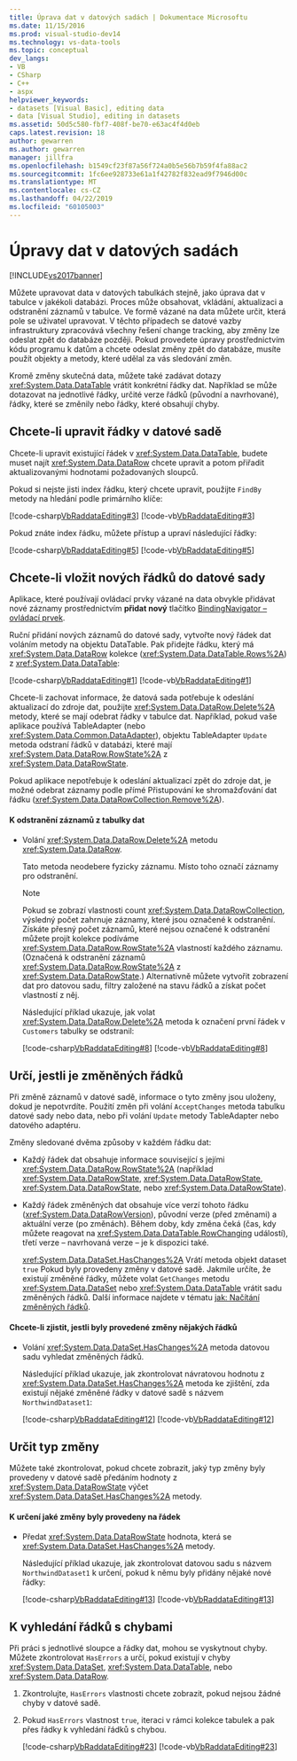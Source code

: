 ```yaml
---
title: Úprava dat v datových sadách | Dokumentace Microsoftu
ms.date: 11/15/2016
ms.prod: visual-studio-dev14
ms.technology: vs-data-tools
ms.topic: conceptual
dev_langs:
- VB
- CSharp
- C++
- aspx
helpviewer_keywords:
- datasets [Visual Basic], editing data
- data [Visual Studio], editing in datasets
ms.assetid: 50d5c580-fbf7-408f-be70-e63ac4f4d0eb
caps.latest.revision: 18
author: gewarren
ms.author: gewarren
manager: jillfra
ms.openlocfilehash: b1549cf23f87a56f724a0b5e56b7b59f4fa88ac2
ms.sourcegitcommit: 1fc6ee928733e61a1f42782f832ead9f7946d00c
ms.translationtype: MT
ms.contentlocale: cs-CZ
ms.lasthandoff: 04/22/2019
ms.locfileid: "60105003"
---
```

# <a name="edit-data-in-datasets"></a>Úpravy dat v datových sadách
[!INCLUDE[vs2017banner](../includes/vs2017banner.md)]

Můžete upravovat data v datových tabulkách stejně, jako úprava dat v tabulce v jakékoli databázi. Proces může obsahovat, vkládání, aktualizaci a odstranění záznamů v tabulce. Ve formě vázané na data můžete určit, která pole se uživatel upravovat. V těchto případech se datové vazby infrastruktury zpracovává všechny řešení change tracking, aby změny lze odeslat zpět do databáze později. Pokud provedete úpravy prostřednictvím kódu programu k datům a chcete odeslat změny zpět do databáze, musíte použít objekty a metody, které udělal za vás sledování změn.  
  
 Kromě změny skutečná data, můžete také zadávat dotazy <xref:System.Data.DataTable> vrátit konkrétní řádky dat. Například se může dotazovat na jednotlivé řádky, určité verze řádků (původní a navrhované), řádky, které se změnily nebo řádky, které obsahují chyby.  
  
## <a name="to-edit-rows-in-a-dataset"></a>Chcete-li upravit řádky v datové sadě  
 Chcete-li upravit existující řádek v <xref:System.Data.DataTable>, budete muset najít <xref:System.Data.DataRow> chcete upravit a potom přiřadit aktualizovanými hodnotami požadovaných sloupců.  
  
 Pokud si nejste jisti index řádku, který chcete upravit, použijte `FindBy` metody na hledání podle primárního klíče:  
  
 [!code-csharp[VbRaddataEditing#3](../snippets/csharp/VS_Snippets_VBCSharp/VbRaddataEditing/CS/Form1.cs#3)]
 [!code-vb[VbRaddataEditing#3](../snippets/visualbasic/VS_Snippets_VBCSharp/VbRaddataEditing/VB/Form1.vb#3)]  
  
 Pokud znáte index řádku, můžete přístup a upraví následující řádky:  
  
 [!code-csharp[VbRaddataEditing#5](../snippets/csharp/VS_Snippets_VBCSharp/VbRaddataEditing/CS/Form1.cs#5)]
 [!code-vb[VbRaddataEditing#5](../snippets/visualbasic/VS_Snippets_VBCSharp/VbRaddataEditing/VB/Form1.vb#5)]  
  
## <a name="to-insert-new-rows-into-a-dataset"></a>Chcete-li vložit nových řádků do datové sady  
 Aplikace, které používají ovládací prvky vázané na data obvykle přidávat nové záznamy prostřednictvím **přidat nový** tlačítko [BindingNavigator – ovládací prvek](http://msdn.microsoft.com/library/18c1e2a5-9834-40d3-9b2e-2b545e4e769e).  
  
 Ruční přidání nových záznamů do datové sady, vytvořte nový řádek dat voláním metody na objektu DataTable. Pak přidejte řádku, který má <xref:System.Data.DataRow> kolekce (<xref:System.Data.DataTable.Rows%2A>) z <xref:System.Data.DataTable>:  
  
 [!code-csharp[VbRaddataEditing#1](../snippets/csharp/VS_Snippets_VBCSharp/VbRaddataEditing/CS/Form1.cs#1)]
 [!code-vb[VbRaddataEditing#1](../snippets/visualbasic/VS_Snippets_VBCSharp/VbRaddataEditing/VB/Form1.vb#1)]  
  
 Chcete-li zachovat informace, že datová sada potřebuje k odeslání aktualizací do zdroje dat, použijte <xref:System.Data.DataRow.Delete%2A> metody, které se mají odebrat řádky v tabulce dat. Například, pokud vaše aplikace používá TableAdapter (nebo <xref:System.Data.Common.DataAdapter>), objektu TableAdapter `Update` metoda odstraní řádků v databázi, které mají <xref:System.Data.DataRow.RowState%2A> z <xref:System.Data.DataRowState>.  
  
 Pokud aplikace nepotřebuje k odeslání aktualizací zpět do zdroje dat, je možné odebrat záznamy podle přímé Přistupování ke shromažďování dat řádku (<xref:System.Data.DataRowCollection.Remove%2A>).  
  
#### <a name="to-delete-records-from-a-data-table"></a>K odstranění záznamů z tabulky dat  
  
- Volání <xref:System.Data.DataRow.Delete%2A> metodu <xref:System.Data.DataRow>.  
  
     Tato metoda neodebere fyzicky záznamu. Místo toho označí záznamy pro odstranění.  
  
    > [!NOTE]
    >  Pokud se zobrazí vlastnosti count <xref:System.Data.DataRowCollection>, výsledný počet zahrnuje záznamy, které jsou označené k odstranění. Získáte přesný počet záznamů, které nejsou označené k odstranění můžete projít kolekce podíváme <xref:System.Data.DataRow.RowState%2A> vlastností každého záznamu. (Označená k odstranění záznamů <xref:System.Data.DataRow.RowState%2A> z <xref:System.Data.DataRowState>.) Alternativně můžete vytvořit zobrazení dat pro datovou sadu, filtry založené na stavu řádků a získat počet vlastností z něj.  
  
     Následující příklad ukazuje, jak volat <xref:System.Data.DataRow.Delete%2A> metoda k označení první řádek v `Customers` tabulky se odstranil:  
  
     [!code-csharp[VbRaddataEditing#8](../snippets/csharp/VS_Snippets_VBCSharp/VbRaddataEditing/CS/Form1.cs#8)]
     [!code-vb[VbRaddataEditing#8](../snippets/visualbasic/VS_Snippets_VBCSharp/VbRaddataEditing/VB/Form1.vb#8)]  
  
## <a name="determine-if-there-are-changed-rows"></a>Určí, jestli je změněných řádků  
 Při změně záznamů v datové sadě, informace o tyto změny jsou uloženy, dokud je nepotvrdíte. Použití změn při volání `AcceptChanges` metoda tabulku datové sady nebo data, nebo při volání `Update` metody TableAdapter nebo datového adaptéru.  
  
 Změny sledované dvěma způsoby v každém řádku dat:  
  
- Každý řádek dat obsahuje informace související s jejími <xref:System.Data.DataRow.RowState%2A> (například <xref:System.Data.DataRowState>, <xref:System.Data.DataRowState>, <xref:System.Data.DataRowState>, nebo <xref:System.Data.DataRowState>).  
  
- Každý řádek změněných dat obsahuje více verzí tohoto řádku (<xref:System.Data.DataRowVersion>), původní verze (před změnami) a aktuální verze (po změnách). Během doby, kdy změna čeká (čas, kdy můžete reagovat na <xref:System.Data.DataTable.RowChanging> událostí), třetí verze – navrhovaná verze – je k dispozici také.
  
  <xref:System.Data.DataSet.HasChanges%2A> Vrátí metoda objekt dataset `true` Pokud byly provedeny změny v datové sadě. Jakmile určíte, že existují změněné řádky, můžete volat `GetChanges` metodu <xref:System.Data.DataSet> nebo <xref:System.Data.DataTable> vrátit sadu změněných řádků. Další informace najdete v tématu [jak: Načítání změněných řádků](http://msdn.microsoft.com/library/6ff0cbd0-5253-48e7-888a-144d56c2e0a9).  
  
#### <a name="to-determine-if-changes-have-been-made-to-any-rows"></a>Chcete-li zjistit, jestli byly provedené změny nějakých řádků  
  
- Volání <xref:System.Data.DataSet.HasChanges%2A> metoda datovou sadu vyhledat změněných řádků.  
  
     Následující příklad ukazuje, jak zkontrolovat návratovou hodnotu z <xref:System.Data.DataSet.HasChanges%2A> metoda ke zjištění, zda existují nějaké změněné řádky v datové sadě s názvem `NorthwindDataset1`:  
  
     [!code-csharp[VbRaddataEditing#12](../snippets/csharp/VS_Snippets_VBCSharp/VbRaddataEditing/CS/Form1.cs#12)]
     [!code-vb[VbRaddataEditing#12](../snippets/visualbasic/VS_Snippets_VBCSharp/VbRaddataEditing/VB/Form1.vb#12)]  
  
## <a name="determine-the-type-of-changes"></a>Určit typ změny  
 Můžete také zkontrolovat, pokud chcete zobrazit, jaký typ změny byly provedeny v datové sadě předáním hodnoty z <xref:System.Data.DataRowState> výčet <xref:System.Data.DataSet.HasChanges%2A> metody.  
  
#### <a name="to-determine-what-type-of-changes-have-been-made-to-a-row"></a>K určení jaké změny byly provedeny na řádek  
  
- Předat <xref:System.Data.DataRowState> hodnota, která se <xref:System.Data.DataSet.HasChanges%2A> metody.  
  
     Následující příklad ukazuje, jak zkontrolovat datovou sadu s názvem `NorthwindDataset1` k určení, pokud k němu byly přidány nějaké nové řádky:  
  
     [!code-csharp[VbRaddataEditing#13](../snippets/csharp/VS_Snippets_VBCSharp/VbRaddataEditing/CS/Form1.cs#13)]
     [!code-vb[VbRaddataEditing#13](../snippets/visualbasic/VS_Snippets_VBCSharp/VbRaddataEditing/VB/Form1.vb#13)]  
  
## <a name="to-locate-rows-that-have-errors"></a>K vyhledání řádků s chybami  
 Při práci s jednotlivé sloupce a řádky dat, mohou se vyskytnout chyby. Můžete zkontrolovat `HasErrors` a určí, pokud existují v chyby <xref:System.Data.DataSet>, <xref:System.Data.DataTable>, nebo <xref:System.Data.DataRow>.  
  
1. Zkontrolujte, `HasErrors` vlastnosti chcete zobrazit, pokud nejsou žádné chyby v datové sadě.  
  
2. Pokud `HasErrors` vlastnost `true`, iteraci v rámci kolekce tabulek a pak přes řádky k vyhledání řádků s chybou.  
  
     [!code-csharp[VbRaddataEditing#23](../snippets/csharp/VS_Snippets_VBCSharp/VbRaddataEditing/CS/Form1.cs#23)]
     [!code-vb[VbRaddataEditing#23](../snippets/visualbasic/VS_Snippets_VBCSharp/VbRaddataEditing/VB/Form1.vb#23)]
